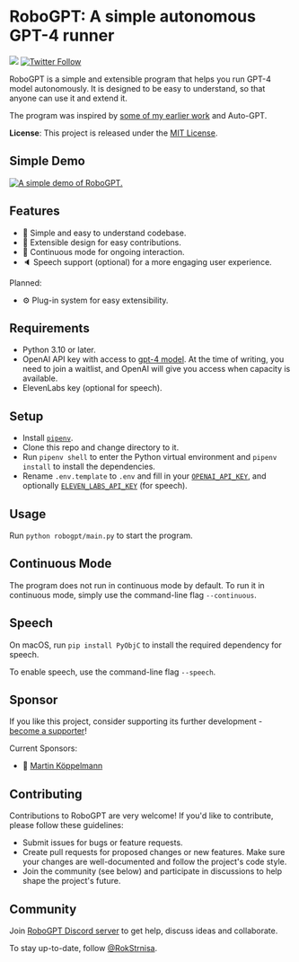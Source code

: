 # RoboGPT: A simple autonomous GPT-4 runner

[![](https://dcbadge.vercel.app/api/server/98KeRysd?style=flat)](https://discord.gg/98KeRysd)
[![Twitter Follow](https://img.shields.io/twitter/follow/rokstrnisa?style=social)](https://twitter.com/intent/follow?screen_name=rokstrnisa)

RoboGPT is a simple and extensible program that helps you run GPT-4 model autonomously. It is designed to be easy to understand, so that anyone can use it and extend it.

The program was inspired by [some of my earlier work](https://blog.rok.strnisa.com/2023/04/how-i-got-chatgpt-to-write-complete.html) and Auto-GPT.

**License**: This project is released under the [MIT License](LICENSE).

## Simple Demo

[![A simple demo of RoboGPT.](https://img.youtube.com/vi/mi0D4l7JRtQ/0.jpg)](https://www.youtube.com/watch?v=mi0D4l7JRtQ)

## Features

-   :robot: Simple and easy to understand codebase.
-   :wrench: Extensible design for easy contributions.
-   :arrows_counterclockwise: Continuous mode for ongoing interaction.
-   :speaker: Speech support (optional) for a more engaging user experience.

Planned:

-   :gear: Plug-in system for easy extensibility.

## Requirements

-   Python 3.10 or later.
-   OpenAI API key with access to [gpt-4 model](https://platform.openai.com/docs/models/gpt-4).
    At the time of writing, you need to join a waitlist, and OpenAI will give you access when capacity is available.
-   ElevenLabs key (optional for speech).

## Setup

-   Install [`pipenv`](https://pypi.org/project/pipenv/).
-   Clone this repo and change directory to it.
-   Run `pipenv shell` to enter the Python virtual environment and `pipenv install` to install the dependencies.
-   Rename `.env.template` to `.env` and fill in your [`OPENAI_API_KEY`](https://platform.openai.com/account/api-keys),
    and optionally [`ELEVEN_LABS_API_KEY`](https://elevenlabs.io) (for speech).

## Usage

Run `python robogpt/main.py` to start the program.

## Continuous Mode

The program does not run in continuous mode by default. To run it in continuous mode, simply use the command-line flag `--continuous`.

## Speech

On macOS, run `pip install PyObjC` to install the required dependency for speech.

To enable speech, use the command-line flag `--speech`.

## Sponsor

If you like this project, consider supporting its further development - [become a supporter](https://github.com/sponsors/rokstrnisa)!

Current Sponsors:

-   🥉 [Martin Köppelmann](https://github.com/koeppelmann)

## Contributing

Contributions to RoboGPT are very welcome! If you'd like to contribute, please follow these guidelines:

-   Submit issues for bugs or feature requests.
-   Create pull requests for proposed changes or new features. Make sure your changes are well-documented and follow the project's code style.
-   Join the community (see below) and participate in discussions to help shape the project's future.

## Community

Join [RoboGPT Discord server](https://discord.gg/98KeRysd) to get help, discuss ideas and collaborate.

To stay up-to-date, follow [@RokStrnisa](https://twitter.com/intent/follow?screen_name=rokstrnisa).
